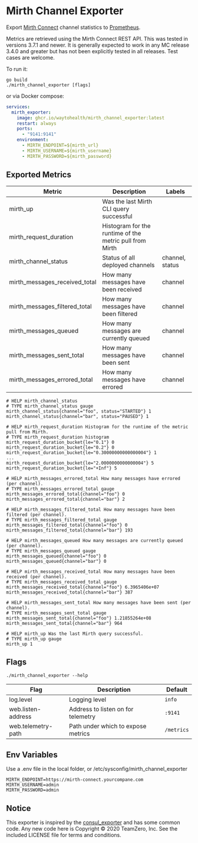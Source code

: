 # Mirth Channel Exporter

Export [Mirth Connect](https://en.wikipedia.org/wiki/Mirth_Connect) channel
statistics to [Prometheus](https://prometheus.io).

Metrics are retrieved using the Mirth Connect REST API. This was tested in versions 3.7.1 and newer. It is generally expected to work in any MC release 3.4.0 and greater but has not been explicitly tested in all releases. Test cases are welcome.

To run it:

    go build
    ./mirth_channel_exporter [flags]

or via Docker compose:
```yaml
services:
  mirth_exporter:
    image: ghcr.io/waytohealth/mirth_channel_exporter:latest
    restart: always
    ports:
      - "9141:9141"
    environment:
      - MIRTH_ENDPOINT=${mirth_url}
      - MIRTH_USERNAME=${mirth_username}
      - MIRTH_PASSWORD=${mirth_password}
```

## Exported Metrics
| Metric | Description | Labels |
| ------ | ------- | ------ |
| mirth_up | Was the last Mirth CLI query successful | |
| mirth_request_duration | Histogram for the runtime of the metric pull from Mirth | |
| mirth_channel_status | Status of all deployed channels | channel, status |
| mirth_messages_received_total | How many messages have been received | channel |
| mirth_messages_filtered_total  | How many messages have been filtered | channel |
| mirth_messages_queued | How many messages are currently queued | channel |
| mirth_messages_sent_total  | How many messages have been sent | channel |
| mirth_messages_errored_total  | How many messages have errored | channel |

```
# HELP mirth_channel_status
# TYPE mirth_channel_status gauge
mirth_channel_status{channel="foo", status="STARTED"} 1
mirth_channel_status{channel="bar", status="PAUSED"} 1

# HELP mirth_request_duration Histogram for the runtime of the metric pull from Mirth.
# TYPE mirth_request_duration histogram
mirth_request_duration_bucket{le="0.1"} 0
mirth_request_duration_bucket{le="0.2"} 0
mirth_request_duration_bucket{le="0.30000000000000004"} 1
...
mirth_request_duration_bucket{le="2.0000000000000004"} 5
mirth_request_duration_bucket{le="+Inf"} 5

# HELP mirth_messages_errored_total How many messages have errored (per channel).
# TYPE mirth_messages_errored_total gauge
mirth_messages_errored_total{channel="foo"} 0
mirth_messages_errored_total{channel="bar"} 2

# HELP mirth_messages_filtered_total How many messages have been filtered (per channel).
# TYPE mirth_messages_filtered_total gauge
mirth_messages_filtered_total{channel="foo"} 0
mirth_messages_filtered_total{channel="bar"} 193

# HELP mirth_messages_queued How many messages are currently queued (per channel).
# TYPE mirth_messages_queued gauge
mirth_messages_queued{channel="foo"} 0
mirth_messages_queued{channel="bar"} 0

# HELP mirth_messages_received_total How many messages have been received (per channel).
# TYPE mirth_messages_received_total gauge
mirth_messages_received_total{channel="foo"} 6.3965406e+07
mirth_messages_received_total{channel="bar"} 387

# HELP mirth_messages_sent_total How many messages have been sent (per channel).
# TYPE mirth_messages_sent_total gauge
mirth_messages_sent_total{channel="foo"} 1.21855264e+08
mirth_messages_sent_total{channel="bar"} 964

# HELP mirth_up Was the last Mirth query successful.
# TYPE mirth_up gauge
mirth_up 1
```

## Flags
    ./mirth_channel_exporter --help

| Flag | Description | Default |
| ---- | ----------- | ------- |
| log.level | Logging level | `info` |
| web.listen-address | Address to listen on for telemetry | `:9141` |
| web.telemetry-path | Path under which to expose metrics | `/metrics` |

## Env Variables

Use a .env file in the local folder, or /etc/sysconfig/mirth_channel_exporter
```
MIRTH_ENDPOINT=https://mirth-connect.yourcompane.com
MIRTH_USERNAME=admin
MIRTH_PASSWORD=admin
```

## Notice

This exporter is inspired by the [consul_exporter](https://github.com/prometheus/consul_exporter)
and has some common code. Any new code here is Copyright &copy; 2020 TeamZero, Inc. See the included
LICENSE file for terms and conditions.
